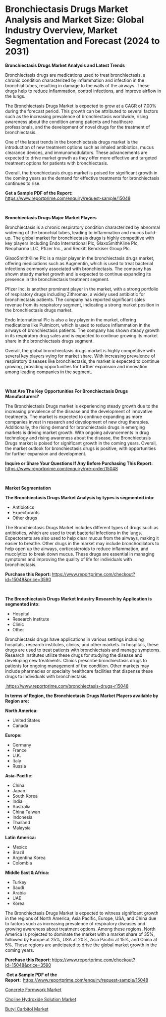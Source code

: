 <p><h1>Bronchiectasis Drugs Market Analysis and Market Size: Global Industry Overview, Market Segmentation and Forecast (2024 to 2031)</h1></p><p><strong>Bronchiectasis Drugs Market Analysis and Latest Trends</strong></p>
<p><p>Bronchiectasis drugs are medications used to treat bronchiectasis, a chronic condition characterized by inflammation and infection in the bronchial tubes, resulting in damage to the walls of the airways. These drugs help to reduce inflammation, control infections, and improve airflow in the lungs.</p><p>The Bronchiectasis Drugs Market is expected to grow at a CAGR of 7.00% during the forecast period. This growth can be attributed to several factors such as the increasing prevalence of bronchiectasis worldwide, rising awareness about the condition among patients and healthcare professionals, and the development of novel drugs for the treatment of bronchiectasis.</p><p>One of the latest trends in the bronchiectasis drugs market is the introduction of new treatment options such as inhaled antibiotics, mucus clearance devices, and immunomodulators. These advancements are expected to drive market growth as they offer more effective and targeted treatment options for patients with bronchiectasis.</p><p>Overall, the bronchiectasis drugs market is poised for significant growth in the coming years as the demand for effective treatments for bronchiectasis continues to rise.</p></p>
<p><strong>Get a Sample PDF of the Report:&nbsp;</strong> <a href="https://www.reportprime.com/enquiry/request-sample/15048">https://www.reportprime.com/enquiry/request-sample/15048</a></p>
<p>&nbsp;</p>
<p><strong>Bronchiectasis Drugs Major Market Players</strong></p>
<p><p>Bronchiectasis is a chronic respiratory condition characterized by abnormal widening of the bronchial tubes, leading to inflammation and mucus build-up. The global market for bronchiectasis drugs is highly competitive with key players including Endo International Plc, GlaxoSmithKline Plc, Neopharma LLC, Pfizer Inc., and Reckitt Benckiser Group Plc.</p><p>GlaxoSmithKline Plc is a major player in the bronchiectasis drugs market, offering medications such as Augmentin, which is used to treat bacterial infections commonly associated with bronchiectasis. The company has shown steady market growth and is expected to continue expanding its presence in the bronchiectasis treatment segment.</p><p>Pfizer Inc. is another prominent player in the market, with a strong portfolio of respiratory drugs including Zithromax, a widely used antibiotic for bronchiectasis patients. The company has reported significant sales revenue from its respiratory segment, indicating a strong market position in the bronchiectasis drugs market.</p><p>Endo International Plc is also a key player in the market, offering medications like Pulmicort, which is used to reduce inflammation in the airways of bronchiectasis patients. The company has shown steady growth in its respiratory drug sales and is expected to continue growing its market share in the bronchiectasis drugs segment.</p><p>Overall, the global bronchiectasis drugs market is highly competitive with several key players vying for market share. With increasing prevalence of respiratory diseases like bronchiectasis, the market is expected to continue growing, providing opportunities for further expansion and innovation among leading companies in the segment.</p></p>
<p>&nbsp;</p>
<p><strong>What Are The Key Opportunities For Bronchiectasis Drugs Manufacturers?</strong></p>
<p><p>The Bronchiectasis Drugs market is experiencing steady growth due to the increasing prevalence of the disease and the development of innovative treatments. The market is expected to continue expanding as more companies invest in research and development of new drug therapies. Additionally, the rising demand for bronchiectasis drugs in emerging markets is driving market growth. With ongoing advancements in drug technology and rising awareness about the disease, the Bronchiectasis Drugs market is poised for significant growth in the coming years. Overall, the market outlook for bronchiectasis drugs is positive, with opportunities for further expansion and development.</p></p>
<p><strong>Inquire or Share Your Questions If Any Before Purchasing This Report:</strong> <a href="https://www.reportprime.com/enquiry/pre-order/15048">https://www.reportprime.com/enquiry/pre-order/15048</a></p>
<p>&nbsp;</p>
<p><strong>Market Segmentation</strong></p>
<p><strong>The Bronchiectasis Drugs Market Analysis by types is segmented into:</strong></p>
<p><ul><li>Antibiotics</li><li>Expectorants</li><li>Other drugs</li></ul></p>
<p><p>The Bronchiectasis Drugs Market includes different types of drugs such as antibiotics, which are used to treat bacterial infections in the lungs. Expectorants are also used to help clear mucus from the airways, making it easier to breathe. Other drugs in the market may include bronchodilators to help open up the airways, corticosteroids to reduce inflammation, and mucolytics to break down mucus. These drugs are essential in managing symptoms and improving the quality of life for individuals with bronchiectasis.</p></p>
<p><strong>Purchase this Report:&nbsp;</strong><a href="https://www.reportprime.com/checkout?id=15048&price=3590">https://www.reportprime.com/checkout?id=15048&price=3590</a></p>
<p>&nbsp;</p>
<p><strong>The Bronchiectasis Drugs Market Industry Research by Application is segmented into:</strong></p>
<p><ul><li>Hospital</li><li>Research institute</li><li>Clinic</li><li>Other</li></ul></p>
<p><p>Bronchiectasis drugs have applications in various settings including hospitals, research institutes, clinics, and other markets. In hospitals, these drugs are used to treat patients with bronchiectasis and manage symptoms. Research institutes utilize these drugs for studying the disease and developing new treatments. Clinics prescribe bronchiectasis drugs to patients for ongoing management of the condition. Other markets may include pharmacies or specialty healthcare facilities that dispense these drugs to individuals with bronchiectasis.</p></p>
<p><a href="https://www.reportprime.com/bronchiectasis-drugs-r15048">&nbsp;https://www.reportprime.com/bronchiectasis-drugs-r15048</a></p>
<p><strong>In terms of Region, the Bronchiectasis Drugs Market Players available by Region are:</strong></p>
<p>
    <p> <strong> North America: </strong>
        <ul>
            <li>United States</li>
            <li>Canada</li>
        </ul>
        </p> 
    <p> <strong> Europe: </strong>
        <ul>
            <li>Germany</li>
            <li>France</li>
            <li>U.K.</li>
            <li>Italy</li>
            <li>Russia</li>
        </ul>
        </p> 
    <p> <strong> Asia-Pacific: </strong>
        <ul>
            <li>China</li>
            <li>Japan</li>
            <li>South Korea</li>
            <li>India</li>
            <li>Australia</li>
            <li>China Taiwan</li>
            <li>Indonesia</li>
            <li>Thailand</li>
            <li>Malaysia</li>
        </ul>
        </p> 
    <p> <strong> Latin America: </strong>
        <ul>
            <li>Mexico</li>
            <li>Brazil</li>
            <li>Argentina Korea</li>
            <li>Colombia</li>
        </ul>
        </p> 
    <p> <strong> Middle East & Africa: </strong>
        <ul>
            <li>Turkey</li>
            <li>Saudi</li>
            <li>Arabia</li>
            <li>UAE</li>
            <li>Korea</li>
        </ul>
    </p>
    </p>
<p><p>The Bronchiectasis Drugs Market is expected to witness significant growth in the regions of North America, Asia Pacific, Europe, USA, and China due to factors such as increasing prevalence of respiratory diseases and growing awareness about treatment options. Among these regions, North America is projected to dominate the market with a market share of 35%, followed by Europe at 25%, USA at 20%, Asia Pacific at 15%, and China at 5%. These regions are anticipated to drive the global market growth in the coming years.</p></p>
<p><strong>Purchase this Report: </strong><a href="https://www.reportprime.com/checkout?id=15048&price=3590">https://www.reportprime.com/checkout?id=15048&price=3590</a></p>
<p>&nbsp;<strong>Get a Sample PDF of the Report:&nbsp;&nbsp;</strong><a href="https://www.reportprime.com/enquiry/request-sample/15048">https://www.reportprime.com/enquiry/request-sample/15048</a></p>
<p><strong></strong></p>
<p><p><a href="https://www.linkedin.com/pulse/insights-concrete-formwork-market-size-analysing-share-trends-gsqve?trackingId=y0%2BYpX01aKljo0YS3WfUBA%3D%3D">Concrete Formwork Market</a></p><p><a href="https://www.linkedin.com/pulse/choline-hydroxide-solution-market-size-global-industry-overview-fuype?trackingId=goX0bo3xz7BMJfbp%2BF9trA%3D%3D">Choline Hydroxide Solution Market</a></p><p><a href="https://www.linkedin.com/pulse/butyl-carbitol-market-size-2024-2031-global-industrial-analysis-8znqe?trackingId=8iWrOCcuPoiF21lnSby9gQ%3D%3D">Butyl Carbitol Market</a></p></p>